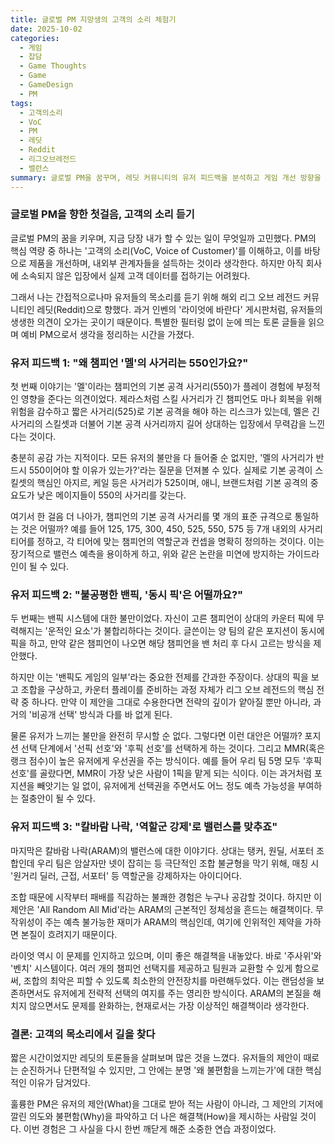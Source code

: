 ```yaml
---
title: 글로벌 PM 지망생의 고객의 소리 체험기
date: 2025-10-02
categories:
  - 게임
  - 잡담
  - Game Thoughts
  - Game
  - GameDesign
  - PM
tags:
  - 고객의소리
  - VoC
  - PM
  - 레딧
  - Reddit
  - 리그오브레전드
  - 밸런스
summary: 글로벌 PM을 꿈꾸며, 레딧 커뮤니티의 유저 피드백을 분석하고 게임 개선 방향을 고민해 본 경험을 공유합니다.
---
```

### 글로벌 PM을 향한 첫걸음, 고객의 소리 듣기
글로벌 PM의 꿈을 키우며, 지금 당장 내가 할 수 있는 일이 무엇일까 고민했다. PM의 핵심 역량 중 하나는 '고객의 소리(VoC, Voice of Customer)'를 이해하고, 이를 바탕으로 제품을 개선하며, 내외부 관계자들을 설득하는 것이라 생각한다. 하지만 아직 회사에 소속되지 않은 입장에서 실제 고객 데이터를 접하기는 어려웠다.

그래서 나는 간접적으로나마 유저들의 목소리를 듣기 위해 해외 리그 오브 레전드 커뮤니티인 레딧(Reddit)으로 향했다. 과거 인벤의 '라이엇에 바란다' 게시판처럼, 유저들의 생생한 의견이 오가는 곳이기 때문이다. 특별한 필터링 없이 눈에 띄는 토론 글들을 읽으며 예비 PM으로서 생각을 정리하는 시간을 가졌다.

### 유저 피드백 1: "왜 챔피언 '멜'의 사거리는 550인가요?"
첫 번째 이야기는 '멜'이라는 챔피언의 기본 공격 사거리(550)가 플레이 경험에 부정적인 영향을 준다는 의견이었다. 제라스처럼 스킬 사거리가 긴 챔피언도 마나 회복을 위해 위험을 감수하고 짧은 사거리(525)로 기본 공격을 해야 하는 리스크가 있는데, 멜은 긴 사거리의 스킬셋과 더불어 기본 공격 사거리까지 길어 상대하는 입장에서 무력감을 느낀다는 것이다.

충분히 공감 가는 지적이다. 모든 유저의 불만을 다 들어줄 순 없지만, '멜의 사거리가 반드시 550이어야 할 이유가 있는가?'라는 질문을 던져볼 수 있다. 실제로 기본 공격이 스킬셋의 핵심인 아지르, 케일 등은 사거리가 525이며, 애니, 브랜드처럼 기본 공격의 중요도가 낮은 메이지들이 550의 사거리를 갖는다.

여기서 한 걸음 더 나아가, 챔피언의 기본 공격 사거리를 몇 개의 표준 규격으로 통일하는 것은 어떨까? 예를 들어 125, 175, 300, 450, 525, 550, 575 등 7개 내외의 사거리 티어를 정하고, 각 티어에 맞는 챔피언의 역할군과 컨셉을 명확히 정의하는 것이다. 이는 장기적으로 밸런스 예측을 용이하게 하고, 위와 같은 논란을 미연에 방지하는 가이드라인이 될 수 있다.

### 유저 피드백 2: "불공평한 밴픽, '동시 픽'은 어떨까요?"
두 번째는 밴픽 시스템에 대한 불만이었다. 자신이 고른 챔피언이 상대의 카운터 픽에 무력해지는 '운적인 요소'가 불합리하다는 것이다. 글쓴이는 양 팀의 같은 포지션이 동시에 픽을 하고, 만약 같은 챔피언이 나오면 해당 챔피언을 밴 처리 후 다시 고르는 방식을 제안했다.

하지만 이는 '밴픽도 게임의 일부'라는 중요한 전제를 간과한 주장이다. 상대의 픽을 보고 조합을 구상하고, 카운터 플레이를 준비하는 과정 자체가 리그 오브 레전드의 핵심 전략 중 하나다. 만약 이 제안을 그대로 수용한다면 전략의 깊이가 얕아질 뿐만 아니라, 과거의 '비공개 선택' 방식과 다를 바 없게 된다.

물론 유저가 느끼는 불만을 완전히 무시할 순 없다. 그렇다면 이런 대안은 어떨까? 포지션 선택 단계에서 '선픽 선호'와 '후픽 선호'를 선택하게 하는 것이다. 그리고 MMR(혹은 랭크 점수)이 높은 유저에게 우선권을 주는 방식이다. 예를 들어 우리 팀 5명 모두 '후픽 선호'를 골랐다면, MMR이 가장 낮은 사람이 1픽을 맡게 되는 식이다. 이는 과거처럼 포지션을 빼앗기는 일 없이, 유저에게 선택권을 주면서도 어느 정도 예측 가능성을 부여하는 절충안이 될 수 있다.

### 유저 피드백 3: "칼바람 나락, '역할군 강제'로 밸런스를 맞추죠"
마지막은 칼바람 나락(ARAM)의 밸런스에 대한 이야기다. 상대는 탱커, 원딜, 서포터 조합인데 우리 팀은 암살자만 넷이 잡히는 등 극단적인 조합 불균형을 막기 위해, 매칭 시 '원거리 딜러, 근접, 서포터' 등 역할군을 강제하자는 아이디어다.

조합 때문에 시작부터 패배를 직감하는 불쾌한 경험은 누구나 공감할 것이다. 하지만 이 제안은 'All Random All Mid'라는 ARAM의 근본적인 정체성을 흔드는 해결책이다. 무작위성이 주는 예측 불가능한 재미가 ARAM의 핵심인데, 여기에 인위적인 제약을 가하면 본질이 흐려지기 때문이다.

라이엇 역시 이 문제를 인지하고 있으며, 이미 좋은 해결책을 내놓았다. 바로 '주사위'와 '벤치' 시스템이다. 여러 개의 챔피언 선택지를 제공하고 팀원과 교환할 수 있게 함으로써, 조합의 최악은 피할 수 있도록 최소한의 안전장치를 마련해두었다. 이는 랜덤성을 보존하면서도 유저에게 전략적 선택의 여지를 주는 영리한 방식이다. ARAM의 본질을 해치지 않으면서도 문제를 완화하는, 현재로서는 가장 이상적인 해결책이라 생각한다.

### 결론: 고객의 목소리에서 길을 찾다
짧은 시간이었지만 레딧의 토론들을 살펴보며 많은 것을 느꼈다. 유저들의 제안이 때로는 순진하거나 단편적일 수 있지만, 그 안에는 분명 '왜 불편함을 느끼는가'에 대한 핵심적인 이유가 담겨있다.

훌륭한 PM은 유저의 제안(What)을 그대로 받아 적는 사람이 아니라, 그 제안의 기저에 깔린 의도와 불편함(Why)을 파악하고 더 나은 해결책(How)을 제시하는 사람일 것이다. 이번 경험은 그 사실을 다시 한번 깨닫게 해준 소중한 연습 과정이었다.
